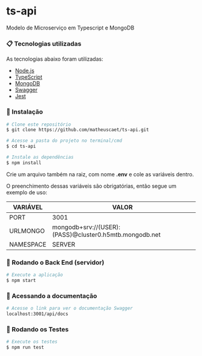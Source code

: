 # ts-api

Modelo de Microserviço em Typescript e MongoDB

### 📋 Tecnologias utilizadas

As tecnologias abaixo foram utilizadas:

- [Node.js](https://nodejs.org/en/)
- [TypeScript](https://www.typescriptlang.org/)
- [MongoDB](https://www.mongodb.com/try/download/community)
- [Swagger](https://swagger.io/)
- [Jest](https://jestjs.io/pt-BR/)

### 🔧 Instalação

```bash
# Clone este repositório
$ git clone https://github.com/matheuscaet/ts-api.git

# Acesse a pasta do projeto no terminal/cmd
$ cd ts-api

# Instale as dependências
$ npm install
```

Crie um arquivo também na raiz, com nome **.env** e cole as variáveis dentro.

O preenchimento dessas variáveis são obrigatórias, então segue um exemplo de uso:

| VARIÁVEL  | VALOR                                                  |
| --------- | ------------------------------------------------------ |
| PORT      | 3001                                                   |
| URLMONGO  | mongodb+srv://(USER):(PASS)@cluster0.h5mtb.mongodb.net |
| NAMESPACE | SERVER                                                 |

### 🎲 Rodando o Back End (servidor)

```bash
# Execute a aplicação
$ npm start

```

### 📖 Acessando a documentação

```bash
# Acesse o link para ver o documentação Swagger
localhost:3001/api/docs

```

### 🧪 Rodando os Testes

```bash
# Execute os testes
$ npm run test

```
